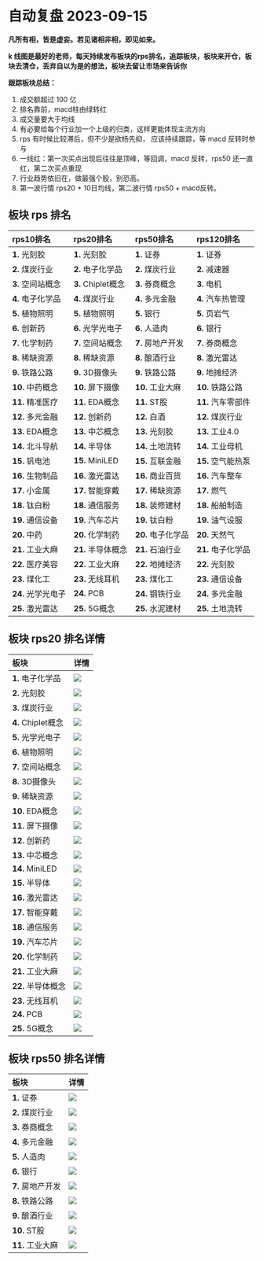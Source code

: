 # 自动复盘 2023-09-15

**凡所有相，皆是虚妄。若见诸相非相，即见如来。**

**k 线图是最好的老师，每天持续发布板块的rps排名，追踪板块，板块来开仓，板块去清仓，丢弃自以为是的想法，板块去留让市场来告诉你**
        
**跟踪板块总结：**
1. 成交额超过 100 亿
2. 排名靠前，macd柱由绿转红
3. 成交量要大于均线
4. 有必要给每个行业加一个上级的归类，这样更能体现主流方向
5. rps 有时候比较滞后，但不少是欲杨先抑， 应该持续跟踪，等 macd 反转时参与
6. 一线红：第一次买点出现后往往是顶峰，等回调，macd 反转，rps50 还一直红，第二次买点重现
7. 行业趋势依旧在，做最强个股，别恐高。
8. 第一波行情 rps20 + 10日均线，第二波行情 rps50 + macd反转。
        
## 板块 rps 排名
| rps10排名          | rps20排名          | rps50排名          | rps120排名         |
|:-------------------|:-------------------|:-------------------|:-------------------|
| **1.** 光刻胶      | **1.** 光刻胶      | **1.** 证券        | **1.** 证券        |
| **2.** 煤炭行业    | **2.** 电子化学品  | **2.** 煤炭行业    | **2.** 减速器      |
| **3.** 空间站概念  | **3.** Chiplet概念 | **3.** 券商概念    | **3.** 电机        |
| **4.** 电子化学品  | **4.** 煤炭行业    | **4.** 多元金融    | **4.** 汽车热管理  |
| **5.** 植物照明    | **5.** 植物照明    | **5.** 银行        | **5.** 页岩气      |
| **6.** 创新药      | **6.** 光学光电子  | **6.** 人造肉      | **6.** 银行        |
| **7.** 化学制药    | **7.** 空间站概念  | **7.** 房地产开发  | **7.** 券商概念    |
| **8.** 稀缺资源    | **8.** 稀缺资源    | **8.** 酿酒行业    | **8.** 激光雷达    |
| **9.** 铁路公路    | **9.** 3D摄像头    | **9.** 铁路公路    | **9.** 地摊经济    |
| **10.** 中药概念   | **10.** 屏下摄像   | **10.** 工业大麻   | **10.** 铁路公路   |
| **11.** 精准医疗   | **11.** EDA概念    | **11.** ST股       | **11.** 汽车零部件 |
| **12.** 多元金融   | **12.** 创新药     | **12.** 白酒       | **12.** 煤炭行业   |
| **13.** EDA概念    | **13.** 中芯概念   | **13.** 光刻胶     | **13.** 工业4.0    |
| **14.** 北斗导航   | **14.** 半导体     | **14.** 土地流转   | **14.** 工业母机   |
| **15.** 钒电池     | **15.** MiniLED    | **15.** 互联金融   | **15.** 空气能热泵 |
| **16.** 生物制品   | **16.** 激光雷达   | **16.** 商业百货   | **16.** 汽车整车   |
| **17.** 小金属     | **17.** 智能穿戴   | **17.** 稀缺资源   | **17.** 燃气       |
| **18.** 钛白粉     | **18.** 通信服务   | **18.** 装修建材   | **18.** 船舶制造   |
| **19.** 通信设备   | **19.** 汽车芯片   | **19.** 钛白粉     | **19.** 油气设服   |
| **20.** 中药       | **20.** 化学制药   | **20.** 电子化学品 | **20.** 天然气     |
| **21.** 工业大麻   | **21.** 半导体概念 | **21.** 石油行业   | **21.** 电子化学品 |
| **22.** 医疗美容   | **22.** 工业大麻   | **22.** 地摊经济   | **22.** 光刻胶     |
| **23.** 煤化工     | **23.** 无线耳机   | **23.** 煤化工     | **23.** 通信设备   |
| **24.** 光学光电子 | **24.** PCB        | **24.** 钢铁行业   | **24.** 多元金融   |
| **25.** 激光雷达   | **25.** 5G概念     | **25.** 水泥建材   | **25.** 土地流转   |
## 板块 rps20 排名详情
| 板块               | 详情                                                                                                |
|:-------------------|:----------------------------------------------------------------------------------------------------|
| **1.** 电子化学品  | ![](https://sykent-blog-image.oss-cn-beijing.aliyuncs.com/quant/image/2023/9/1694765124827-tmp.jpg) |
| **2.** 光刻胶      | ![](https://sykent-blog-image.oss-cn-beijing.aliyuncs.com/quant/image/2023/9/1694765126611-tmp.jpg) |
| **3.** 煤炭行业    | ![](https://sykent-blog-image.oss-cn-beijing.aliyuncs.com/quant/image/2023/9/1694765127693-tmp.jpg) |
| **4.** Chiplet概念 | ![](https://sykent-blog-image.oss-cn-beijing.aliyuncs.com/quant/image/2023/9/1694765128712-tmp.jpg) |
| **5.** 光学光电子  | ![](https://sykent-blog-image.oss-cn-beijing.aliyuncs.com/quant/image/2023/9/1694765129726-tmp.jpg) |
| **6.** 植物照明    | ![](https://sykent-blog-image.oss-cn-beijing.aliyuncs.com/quant/image/2023/9/1694765130661-tmp.jpg) |
| **7.** 空间站概念  | ![](https://sykent-blog-image.oss-cn-beijing.aliyuncs.com/quant/image/2023/9/1694765131644-tmp.jpg) |
| **8.** 3D摄像头    | ![](https://sykent-blog-image.oss-cn-beijing.aliyuncs.com/quant/image/2023/9/1694765132594-tmp.jpg) |
| **9.** 稀缺资源    | ![](https://sykent-blog-image.oss-cn-beijing.aliyuncs.com/quant/image/2023/9/1694765133643-tmp.jpg) |
| **10.** EDA概念    | ![](https://sykent-blog-image.oss-cn-beijing.aliyuncs.com/quant/image/2023/9/1694765134630-tmp.jpg) |
| **11.** 屏下摄像   | ![](https://sykent-blog-image.oss-cn-beijing.aliyuncs.com/quant/image/2023/9/1694765135562-tmp.jpg) |
| **12.** 创新药     | ![](https://sykent-blog-image.oss-cn-beijing.aliyuncs.com/quant/image/2023/9/1694765136496-tmp.jpg) |
| **13.** 中芯概念   | ![](https://sykent-blog-image.oss-cn-beijing.aliyuncs.com/quant/image/2023/9/1694765137428-tmp.jpg) |
| **14.** MiniLED    | ![](https://sykent-blog-image.oss-cn-beijing.aliyuncs.com/quant/image/2023/9/1694765138444-tmp.jpg) |
| **15.** 半导体     | ![](https://sykent-blog-image.oss-cn-beijing.aliyuncs.com/quant/image/2023/9/1694765139372-tmp.jpg) |
| **16.** 激光雷达   | ![](https://sykent-blog-image.oss-cn-beijing.aliyuncs.com/quant/image/2023/9/1694765140327-tmp.jpg) |
| **17.** 智能穿戴   | ![](https://sykent-blog-image.oss-cn-beijing.aliyuncs.com/quant/image/2023/9/1694765141228-tmp.jpg) |
| **18.** 通信服务   | ![](https://sykent-blog-image.oss-cn-beijing.aliyuncs.com/quant/image/2023/9/1694765142227-tmp.jpg) |
| **19.** 汽车芯片   | ![](https://sykent-blog-image.oss-cn-beijing.aliyuncs.com/quant/image/2023/9/1694765143161-tmp.jpg) |
| **20.** 化学制药   | ![](https://sykent-blog-image.oss-cn-beijing.aliyuncs.com/quant/image/2023/9/1694765144190-tmp.jpg) |
| **21.** 工业大麻   | ![](https://sykent-blog-image.oss-cn-beijing.aliyuncs.com/quant/image/2023/9/1694765145096-tmp.jpg) |
| **22.** 半导体概念 | ![](https://sykent-blog-image.oss-cn-beijing.aliyuncs.com/quant/image/2023/9/1694765146112-tmp.jpg) |
| **23.** 无线耳机   | ![](https://sykent-blog-image.oss-cn-beijing.aliyuncs.com/quant/image/2023/9/1694765147046-tmp.jpg) |
| **24.** PCB        | ![](https://sykent-blog-image.oss-cn-beijing.aliyuncs.com/quant/image/2023/9/1694765148041-tmp.jpg) |
| **25.** 5G概念     | ![](https://sykent-blog-image.oss-cn-beijing.aliyuncs.com/quant/image/2023/9/1694765148962-tmp.jpg) |
## 板块 rps50 排名详情
| 板块              | 详情                                                                                                |
|:------------------|:----------------------------------------------------------------------------------------------------|
| **1.** 证券       | ![](https://sykent-blog-image.oss-cn-beijing.aliyuncs.com/quant/image/2023/9/1694765150058-tmp.jpg) |
| **2.** 煤炭行业   | ![](https://sykent-blog-image.oss-cn-beijing.aliyuncs.com/quant/image/2023/9/1694765151011-tmp.jpg) |
| **3.** 券商概念   | ![](https://sykent-blog-image.oss-cn-beijing.aliyuncs.com/quant/image/2023/9/1694765152011-tmp.jpg) |
| **4.** 多元金融   | ![](https://sykent-blog-image.oss-cn-beijing.aliyuncs.com/quant/image/2023/9/1694765152993-tmp.jpg) |
| **5.** 人造肉     | ![](https://sykent-blog-image.oss-cn-beijing.aliyuncs.com/quant/image/2023/9/1694765153992-tmp.jpg) |
| **6.** 银行       | ![](https://sykent-blog-image.oss-cn-beijing.aliyuncs.com/quant/image/2023/9/1694765154993-tmp.jpg) |
| **7.** 房地产开发 | ![](https://sykent-blog-image.oss-cn-beijing.aliyuncs.com/quant/image/2023/9/1694765156024-tmp.jpg) |
| **8.** 铁路公路   | ![](https://sykent-blog-image.oss-cn-beijing.aliyuncs.com/quant/image/2023/9/1694765156916-tmp.jpg) |
| **9.** 酿酒行业   | ![](https://sykent-blog-image.oss-cn-beijing.aliyuncs.com/quant/image/2023/9/1694765157992-tmp.jpg) |
| **10.** ST股      | ![](https://sykent-blog-image.oss-cn-beijing.aliyuncs.com/quant/image/2023/9/1694765158943-tmp.jpg) |
| **11.** 工业大麻  | ![](https://sykent-blog-image.oss-cn-beijing.aliyuncs.com/quant/image/2023/9/1694765159928-tmp.jpg) |